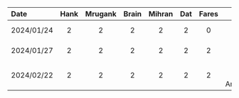 | Date | Hank | Mrugank | Brain | Mihran | Dat | Fares | Task |
|:-|:-:|:-:|:-:|:-:|:-:|:-:|-:|
| 2024/01/24 | 2 | 2 | 2 | 2 | 2 | 0 | In-person Meeting |
| 2024/01/27 | 2 | 2 | 2 | 2 | 2 | 2 | Online Meeting |
| 2024/02/22 | 2 | 2 | 2 | 2 | 2 | 2 | Online Meeting - Architecture |
